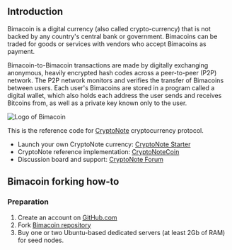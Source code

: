 ## Introduction

Bimacoin is a digital currency (also called crypto-currency) that is not backed by any country's central bank or government. Bimacoins can be traded for goods or services with vendors who accept Bimacoins as payment.

Bimacoin-to-Bimacoin transactions are made by digitally exchanging anonymous, heavily encrypted hash codes across a peer-to-peer (P2P) network. The P2P network monitors and verifies the transfer of Bimacoins between users. Each user's Bimacoins are stored in a program called a digital wallet, which also holds each address the user sends and receives Bitcoins from, as well as a private key known only to the user.

![Logo of Bimacoin](https://i.ibb.co/PTQFd8W/20200826-233813-0000-removebg-preview.png)

This is the reference code for [CryptoNote](https://cryptonote.org) cryptocurrency protocol.

* Launch your own CryptoNote currency: [CryptoNote Starter](https://cryptonotestarter.org/)
* CryptoNote reference implementation: [CryptoNoteCoin](https://cryptonote-coin.org)
* Discussion board and support: [CryptoNote Forum](https://forum.cryptonote.org)

## Bimacoin forking how-to

### Preparation

1. Create an account on [GitHub.com](github.com)
2. Fork [Bimacoin repository](https://github.com/michaeljx/Bimacoin)
3. Buy one or two Ubuntu-based dedicated servers (at least 2Gb of RAM) for seed nodes.
